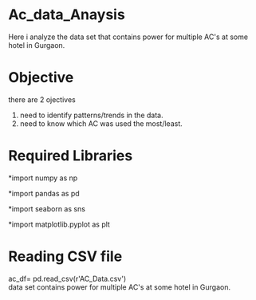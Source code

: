 # Ac_data_Anaysis
Here i analyze the data set that contains power for multiple AC's at some hotel in Gurgaon.
# Objective
there are 2 ojectives<br />
1. need to identify patterns/trends in the data.<br />
2. need to know which AC was used the most/least.
# **Required Libraries**
*import numpy as np

*import pandas as pd

*import seaborn as sns

*import matplotlib.pyplot as plt

# **Reading CSV file**

ac_df= pd.read_csv(r'AC_Data.csv')
<br/> data set contains power for multiple AC's at some hotel in Gurgaon.
